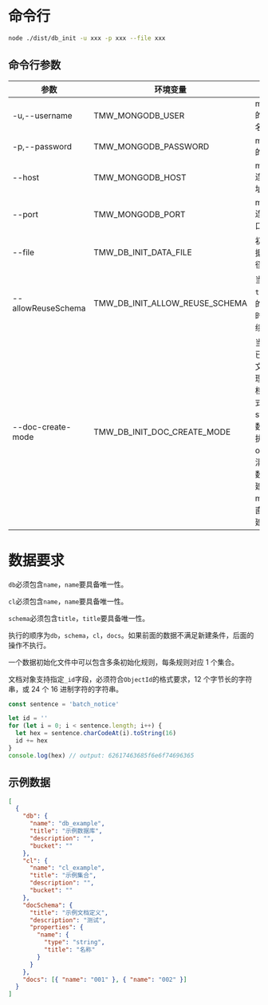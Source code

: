 # 命令行

```bash
node ./dist/db_init -u xxx -p xxx --file xxx
```

## 命令行参数

| 参数               | 环境变量                       | 用途                                                                                                            | 默认值    |
| ------------------ | ------------------------------ | --------------------------------------------------------------------------------------------------------------- | --------- |
| -u,--username      | TMW_MONGODB_USER               | mongodb 的用户名。                                                                                              | 无        |
| -p,--password      | TMW_MONGODB_PASSWORD           | mongodb 的口令。                                                                                                | 无        |
| --host             | TMW_MONGODB_HOST               | mongodb 连接地址。                                                                                              | localhost |
| --port             | TMW_MONGODB_PORT               | mongodb 连接端口。                                                                                              | 27017     |
| --file             | TMW_DB_INIT_DATA_FILE          | 初始化数据文件路径。                                                                                            | 无        |
| --allowReuseSchema | TMW_DB_INIT_ALLOW_REUSE_SCHEMA | 当存在`title`相同的`schema`时允许继续操作。                                                                     | false     |
| --doc-create-mode  | TMW_DB_INIT_DOC_CREATE_MODE    | 当集合中已经存在文档，处理新建文档的模式，stop：有数据就不执行；override：清除现有数据后新建；merge：直接新建。 | stop      |

# 数据要求

`db`必须包含`name`，`name`要具备唯一性。

`cl`必须包含`name`，`name`要具备唯一性。

`schema`必须包含`title`，`title`要具备唯一性。

执行的顺序为`db`，`schema`，`cl`，`docs`。如果前面的数据不满足新建条件，后面的操作不执行。

一个数据初始化文件中可以包含多条初始化规则，每条规则对应 1 个集合。

文档对象支持指定`_id`字段，必须符合`ObjectId`的格式要求，12 个字节长的字符串，或 24 个 16 进制字符的字符串。

```js
const sentence = 'batch_notice'

let id = ''
for (let i = 0; i < sentence.length; i++) {
  let hex = sentence.charCodeAt(i).toString(16)
  id += hex
}
console.log(hex) // output: 62617463685f6e6f74696365
```

## 示例数据

```json
[
  {
    "db": {
      "name": "db_example",
      "title": "示例数据库",
      "description": "",
      "bucket": ""
    },
    "cl": {
      "name": "cl_example",
      "title": "示例集合",
      "description": "",
      "bucket": ""
    },
    "docSchema": {
      "title": "示例文档定义",
      "description": "测试",
      "properties": {
        "name": {
          "type": "string",
          "title": "名称"
        }
      }
    },
    "docs": [{ "name": "001" }, { "name": "002" }]
  }
]
```
